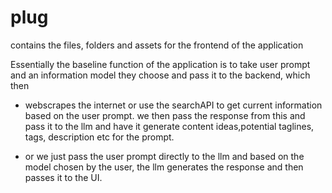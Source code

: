 # plug
contains the files, folders and assets for the frontend of the application


Essentially the baseline function of the application is to take user prompt and an information model they choose and pass it to the backend, which then
  + webscrapes the internet or use the searchAPI to get current information based on the user prompt.
we then pass the response from this and pass it to the llm and have it generate content ideas,potential taglines, tags, description etc for the prompt.

  + or we just pass the user prompt directly to the llm and based on the model chosen by the user, the llm generates the response and then passes it to the UI.
